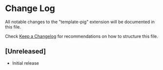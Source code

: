 # Change Log

All notable changes to the "template-pig" extension will be documented in this file.

Check [Keep a Changelog](http://keepachangelog.com/) for recommendations on how to structure this file.

## [Unreleased]

- Initial release